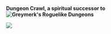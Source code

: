 **Dungeon Crawl, a spiritual successor to ![Greymerk's Roguelike Dungeons](https://github.com/Greymerk/minecraft-roguelike)**

[![](http://cf.way2muchnoise.eu/total_dungeon-crawl_downloads.svg)](https://www.curseforge.com/minecraft/mc-mods/dungeon-crawl)

